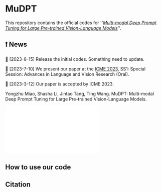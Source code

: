 # MuDPT
This repository contains the official codes for ''[*Multi-modal Deep Prompt Tuning for Large Pre-trained Vision-Language Models*](https://arxiv.org/abs/2306.11400)''.
## ❗ News

🌟 [2023-8-15] Release the initial codes. Something need to update. 

🌟 [2023-7-10] We present our paper at the [ICME 2023](https://www.2023.ieeeicme.org/program.php), SS1: Special Session: Advances in Language and Vision Research (Oral).

🌟 [2023-3-12] Our paper is accepted by ICME 2023. 

Yongzhu Miao, Shasha Li, Jintao Tang, Ting Wang. MuDPT: Multi-modal Deep Prompt Tuning for Large Pre-trained Vision-Language Models.

![](img/mudpt.pdf)

## How to use our code

## Citation
